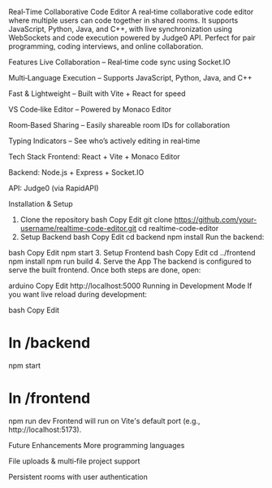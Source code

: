 Real‑Time Collaborative Code Editor
A real‑time collaborative code editor where multiple users can code together in shared rooms. It supports JavaScript, Python, Java, and C++, with live synchronization using WebSockets and code execution powered by Judge0 API. Perfect for pair programming, coding interviews, and online collaboration.

Features
Live Collaboration – Real‑time code sync using Socket.IO

Multi‑Language Execution – Supports JavaScript, Python, Java, and C++

Fast & Lightweight – Built with Vite + React for speed

VS Code‑like Editor – Powered by Monaco Editor

Room‑Based Sharing – Easily shareable room IDs for collaboration

Typing Indicators – See who’s actively editing in real‑time

Tech Stack
Frontend: React + Vite + Monaco Editor

Backend: Node.js + Express + Socket.IO

API: Judge0 (via RapidAPI)

Installation & Setup
1. Clone the repository
bash
Copy
Edit
git clone https://github.com/your-username/realtime-code-editor.git
cd realtime-code-editor
2. Setup Backend
bash
Copy
Edit
cd backend
npm install
Run the backend:

bash
Copy
Edit
npm start
3. Setup Frontend
bash
Copy
Edit
cd ../frontend
npm install
npm run build
4. Serve the App
The backend is configured to serve the built frontend.
Once both steps are done, open:

arduino
Copy
Edit
http://localhost:5000
Running in Development Mode
If you want live reload during development:

bash
Copy
Edit
# In /backend
npm start

# In /frontend
npm run dev
Frontend will run on Vite's default port (e.g., http://localhost:5173).

Future Enhancements
More programming languages

File uploads & multi‑file project support

Persistent rooms with user authentication

